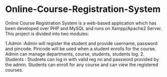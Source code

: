 # Online-Course-Registration-System
Online Course Registration System is a web-based application which has been developed over PHP and MySQL and runs on Xampp/Apache2 Server. 
This project is divided into two modules:

1.Admin :Admin will register the student and provide username, password and pincode. Pincode will be used when a student enrolls for the course. Admin can manage departments, course, students, students log. 
2. Students : Studnets can log in with valid reg no and password provided by the admin. Students can enroll for any course and can view the registered courses.
